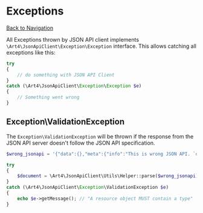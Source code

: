 # Exceptions
[Back to Navigation](README.md)

All Exceptions thrown by JSON API client implements `\Art4\JsonApiClient\Exception\Exception` interface. This allows catching all exceptions like this:

```php
try
{
	// do something with JSON API Client
}
catch (\Art4\JsonApiClient\Exception\Exception $e)
{
	// Something went wrong
}
```

## Exception\ValidationException

The `Exception\ValidationException` will be thrown if the response from the JSON API server doesn't follow the JSON API specification.

```php
$wrong_jsonapi = '{"data":{},"meta":{"info":"This is wrong JSON API. `data` has to be `null` or containing at least `type` and `id`."}}';

try
{
	$document = \Art4\JsonApiClient\Utils\Helper::parse($wrong_jsonapi);
}
catch (\Art4\JsonApiClient\Exception\ValidationException $e)
{
	echo $e->getMessage(); // "A resource object MUST contain a type"
}
```
